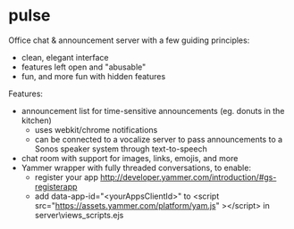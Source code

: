 pulse
=====

Office chat & announcement server with a few guiding principles:

- clean, elegant interface
- features left open and "abusable"
- fun, and more fun with hidden features

Features:

- announcement list for time-sensitive announcements (eg. donuts in the kitchen)
	- uses webkit/chrome notifications
	- can be connected to a vocalize server to pass announcements to a Sonos speaker system through text-to-speech 
- chat room with support for images, links, emojis, and more
- Yammer wrapper with fully threaded conversations, to enable:
	- register your app http://developer.yammer.com/introduction/#gs-registerapp
	- add data-app-id="&lt;yourAppsClientId&gt;" to &lt;script src="https://assets.yammer.com/platform/yam.js" &gt;&lt;/script&gt; in server\views\_scripts.ejs